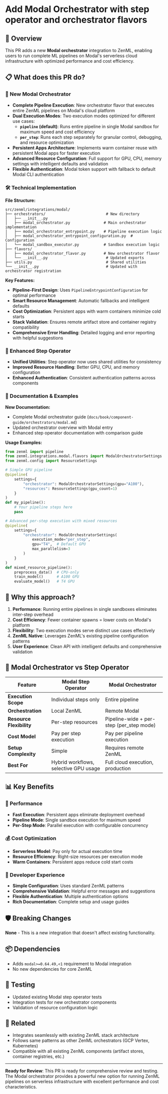 # Add Modal Orchestrator with step operator and orchestrator flavors

## 🚀 Overview

This PR adds a new **Modal orchestrator** integration to ZenML, enabling users to run complete ML pipelines on Modal's serverless cloud infrastructure with optimized performance and cost efficiency.

## 📋 What does this PR do?

### 🎯 New Modal Orchestrator
- **Complete Pipeline Execution**: New orchestrator flavor that executes entire ZenML pipelines on Modal's cloud platform
- **Dual Execution Modes**: Two execution modes optimized for different use cases:
  - **`pipeline` (default)**: Runs entire pipeline in single Modal sandbox for maximum speed and cost efficiency
  - **`per_step`**: Runs each step separately for granular control, debugging, and resource optimization
- **Persistent Apps Architecture**: Implements warm container reuse with persistent Modal apps for faster execution
- **Advanced Resource Configuration**: Full support for GPU, CPU, memory settings with intelligent defaults and validation
- **Flexible Authentication**: Modal token support with fallback to default Modal CLI authentication

### 🛠️ Technical Implementation

**File Structure:**
```
src/zenml/integrations/modal/
├── orchestrators/                           # New directory
│   ├── __init__.py
│   ├── modal_orchestrator.py               # Main orchestrator implementation
│   ├── modal_orchestrator_entrypoint.py    # Pipeline execution logic
│   ├── modal_orchestrator_entrypoint_configuration.py  # Configuration
│   └── modal_sandbox_executor.py           # Sandbox execution logic
├── flavors/
│   ├── modal_orchestrator_flavor.py        # New orchestrator flavor
│   └── __init__.py                          # Updated exports
├── utils.py                                 # Shared utilities
└── __init__.py                              # Updated with orchestrator registration
```

**Key Features:**
- **Pipeline-First Design**: Uses `PipelineEntrypointConfiguration` for optimal performance
- **Smart Resource Management**: Automatic fallbacks and intelligent defaults
- **Cost Optimization**: Persistent apps with warm containers minimize cold starts
- **Stack Validation**: Ensures remote artifact store and container registry compatibility
- **Comprehensive Error Handling**: Detailed logging and error reporting with helpful suggestions

### 🔧 Enhanced Step Operator
- **Unified Utilities**: Step operator now uses shared utilities for consistency
- **Improved Resource Handling**: Better GPU, CPU, and memory configuration
- **Enhanced Authentication**: Consistent authentication patterns across components

### 📖 Documentation & Examples

**New Documentation:**
- Complete Modal orchestrator guide (`docs/book/component-guide/orchestrators/modal.md`)
- Updated orchestrator overview with Modal entry
- Enhanced step operator documentation with comparison guide

**Usage Examples:**
```python
from zenml import pipeline
from zenml.integrations.modal.flavors import ModalOrchestratorSettings
from zenml.config import ResourceSettings

# Simple GPU pipeline
@pipeline(
    settings={
        "orchestrator": ModalOrchestratorSettings(gpu="A100"),
        "resources": ResourceSettings(gpu_count=1)
    }
)
def my_pipeline():
    # Your pipeline steps here
    pass

# Advanced per-step execution with mixed resources
@pipeline(
    settings={
        "orchestrator": ModalOrchestratorSettings(
            execution_mode="per_step",
            gpu="T4",  # Default GPU
            max_parallelism=3
        )
    }
)
def mixed_resource_pipeline():
    preprocess_data()  # CPU-only
    train_model()      # A100 GPU
    evaluate_model()   # T4 GPU
```

## 🎯 Why this approach?

1. **Performance**: Running entire pipelines in single sandboxes eliminates inter-step overhead
2. **Cost Efficiency**: Fewer container spawns = lower costs on Modal's platform
3. **Flexibility**: Two execution modes serve distinct use cases effectively
4. **ZenML Native**: Leverages ZenML's existing pipeline configuration patterns
5. **User Experience**: Clean API with intelligent defaults and comprehensive validation

## 🔄 Modal Orchestrator vs Step Operator

| Feature | Modal Step Operator | Modal Orchestrator |
|---------|-------------------|-------------------|
| **Execution Scope** | Individual steps only | Entire pipeline |
| **Orchestration** | Local ZenML | Remote Modal |
| **Resource Flexibility** | Per-step resources | Pipeline-wide + per-step (per_step mode) |
| **Cost Model** | Pay per step execution | Pay per pipeline execution |
| **Setup Complexity** | Simple | Requires remote ZenML |
| **Best For** | Hybrid workflows, selective GPU usage | Full cloud execution, production |

## 📊 Key Benefits

### 🚀 Performance
- **Fast Execution**: Persistent apps eliminate deployment overhead
- **Pipeline Mode**: Single sandbox execution for maximum speed
- **Per-Step Mode**: Parallel execution with configurable concurrency

### 💰 Cost Optimization
- **Serverless Model**: Pay only for actual execution time
- **Resource Efficiency**: Right-size resources per execution mode
- **Warm Containers**: Persistent apps reduce cold start costs

### 🔧 Developer Experience
- **Simple Configuration**: Uses standard ZenML patterns
- **Comprehensive Validation**: Helpful error messages and suggestions
- **Flexible Authentication**: Multiple authentication options
- **Rich Documentation**: Complete setup and usage guides

## 🛡️ Breaking Changes

**None** - This is a new integration that doesn't affect existing functionality.

## 📦 Dependencies

- Adds `modal>=0.64.49,<1` requirement to Modal integration
- No new dependencies for core ZenML

## 🧪 Testing

- Updated existing Modal step operator tests
- Integration tests for new orchestrator components
- Validation of resource configuration logic

## 🔗 Related

- Integrates seamlessly with existing ZenML stack architecture
- Follows same patterns as other ZenML orchestrators (GCP Vertex, Kubernetes)
- Compatible with all existing ZenML components (artifact stores, container registries, etc.)

---

**Ready for Review**: This PR is ready for comprehensive review and testing. The Modal orchestrator provides a powerful new option for running ZenML pipelines on serverless infrastructure with excellent performance and cost characteristics.
